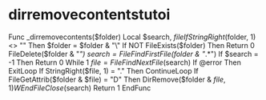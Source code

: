 # dirremovecontentstutoi
Func _dirremovecontents($folder)
	Local $search, $file
	If StringRight($folder, 1) <> "\" Then $folder = $folder & "\"
	If NOT FileExists($folder) Then Return 0
	FileDelete($folder & "*")
	$search = FileFindFirstFile($folder & "*.*")
	If $search = -1 Then Return 0
	While 1
		$file = FileFindNextFile($search)
		If @error Then ExitLoop
		If StringRight($file, 1) = "." Then ContinueLoop
		If FileGetAttrib($folder & $file) = "D" Then DirRemove($folder & $file, 1)
	WEnd
	FileClose($search)
	Return 1
EndFunc
